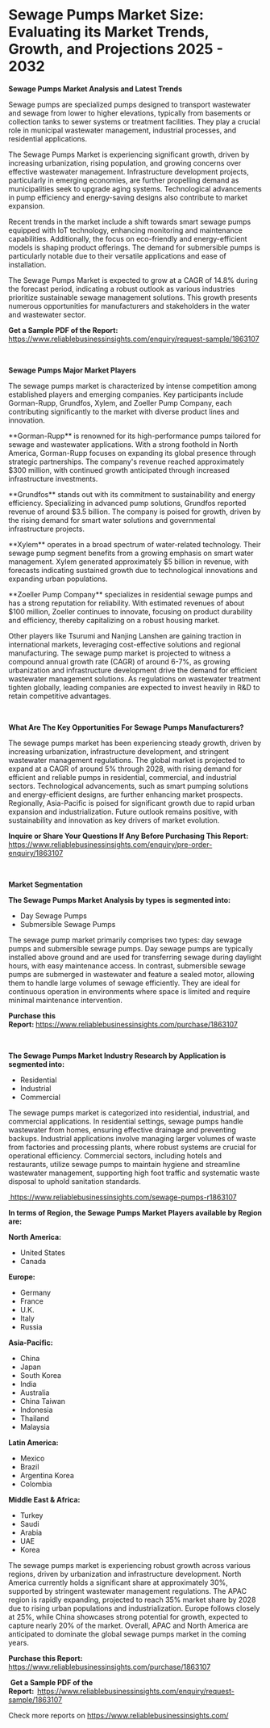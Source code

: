 <p><h1>Sewage Pumps Market Size: Evaluating its Market Trends, Growth, and Projections 2025 - 2032</h1></p><p><strong>Sewage Pumps Market Analysis and Latest Trends</strong></p>
<p><p>Sewage pumps are specialized pumps designed to transport wastewater and sewage from lower to higher elevations, typically from basements or collection tanks to sewer systems or treatment facilities. They play a crucial role in municipal wastewater management, industrial processes, and residential applications.</p><p>The Sewage Pumps Market is experiencing significant growth, driven by increasing urbanization, rising population, and growing concerns over effective wastewater management. Infrastructure development projects, particularly in emerging economies, are further propelling demand as municipalities seek to upgrade aging systems. Technological advancements in pump efficiency and energy-saving designs also contribute to market expansion.</p><p>Recent trends in the market include a shift towards smart sewage pumps equipped with IoT technology, enhancing monitoring and maintenance capabilities. Additionally, the focus on eco-friendly and energy-efficient models is shaping product offerings. The demand for submersible pumps is particularly notable due to their versatile applications and ease of installation. </p><p>The Sewage Pumps Market is expected to grow at a CAGR of 14.8% during the forecast period, indicating a robust outlook as various industries prioritize sustainable sewage management solutions. This growth presents numerous opportunities for manufacturers and stakeholders in the water and wastewater sector.</p></p>
<p><strong>Get a Sample PDF of the Report:&nbsp;</strong> <a href="https://www.reliablebusinessinsights.com/enquiry/request-sample/1863107?utm_campaign=2735&utm_medium=2&utm_source=Github&utm_content=ia&utm_term=10042025&utm_id=sewage-pumps">https://www.reliablebusinessinsights.com/enquiry/request-sample/1863107</a></p>
<p>&nbsp;</p>
<p><strong>Sewage Pumps Major Market Players</strong></p>
<p><p>The sewage pumps market is characterized by intense competition among established players and emerging companies. Key participants include Gorman-Rupp, Grundfos, Xylem, and Zoeller Pump Company, each contributing significantly to the market with diverse product lines and innovation.</p><p>**Gorman-Rupp** is renowned for its high-performance pumps tailored for sewage and wastewater applications. With a strong foothold in North America, Gorman-Rupp focuses on expanding its global presence through strategic partnerships. The company's revenue reached approximately $300 million, with continued growth anticipated through increased infrastructure investments.</p><p>**Grundfos** stands out with its commitment to sustainability and energy efficiency. Specializing in advanced pump solutions, Grundfos reported revenue of around $3.5 billion. The company is poised for growth, driven by the rising demand for smart water solutions and governmental infrastructure projects.</p><p>**Xylem** operates in a broad spectrum of water-related technology. Their sewage pump segment benefits from a growing emphasis on smart water management. Xylem generated approximately $5 billion in revenue, with forecasts indicating sustained growth due to technological innovations and expanding urban populations.</p><p>**Zoeller Pump Company** specializes in residential sewage pumps and has a strong reputation for reliability. With estimated revenues of about $100 million, Zoeller continues to innovate, focusing on product durability and efficiency, thereby capitalizing on a robust housing market.</p><p>Other players like Tsurumi and Nanjing Lanshen are gaining traction in international markets, leveraging cost-effective solutions and regional manufacturing. The sewage pump market is projected to witness a compound annual growth rate (CAGR) of around 6-7%, as growing urbanization and infrastructure development drive the demand for efficient wastewater management solutions. As regulations on wastewater treatment tighten globally, leading companies are expected to invest heavily in R&D to retain competitive advantages.</p></p>
<p>&nbsp;</p>
<p><strong>What Are The Key Opportunities For Sewage Pumps Manufacturers?</strong></p>
<p><p>The sewage pumps market has been experiencing steady growth, driven by increasing urbanization, infrastructure development, and stringent wastewater management regulations. The global market is projected to expand at a CAGR of around 5% through 2028, with rising demand for efficient and reliable pumps in residential, commercial, and industrial sectors. Technological advancements, such as smart pumping solutions and energy-efficient designs, are further enhancing market prospects. Regionally, Asia-Pacific is poised for significant growth due to rapid urban expansion and industrialization. Future outlook remains positive, with sustainability and innovation as key drivers of market evolution.</p></p>
<p><strong>Inquire or Share Your Questions If Any Before Purchasing This Report:</strong> <a href="https://www.reliablebusinessinsights.com/enquiry/pre-order-enquiry/1863107?utm_campaign=2735&utm_medium=2&utm_source=Github&utm_content=ia&utm_term=10042025&utm_id=sewage-pumps">https://www.reliablebusinessinsights.com/enquiry/pre-order-enquiry/1863107</a></p>
<p>&nbsp;</p>
<p><strong>Market Segmentation</strong></p>
<p><strong>The Sewage Pumps Market Analysis by types is segmented into:</strong></p>
<p><ul><li>Day Sewage Pumps</li><li>Submersible Sewage Pumps</li></ul></p>
<p><p>The sewage pump market primarily comprises two types: day sewage pumps and submersible sewage pumps. Day sewage pumps are typically installed above ground and are used for transferring sewage during daylight hours, with easy maintenance access. In contrast, submersible sewage pumps are submerged in wastewater and feature a sealed motor, allowing them to handle large volumes of sewage efficiently. They are ideal for continuous operation in environments where space is limited and require minimal maintenance intervention.</p></p>
<p><strong>Purchase this Report:&nbsp;</strong><a href="https://www.reliablebusinessinsights.com/purchase/1863107?utm_campaign=2735&utm_medium=2&utm_source=Github&utm_content=ia&utm_term=10042025&utm_id=sewage-pumps">https://www.reliablebusinessinsights.com/purchase/1863107</a></p>
<p>&nbsp;</p>
<p><strong>The Sewage Pumps Market Industry Research by Application is segmented into:</strong></p>
<p><ul><li>Residential</li><li>Industrial</li><li>Commercial</li></ul></p>
<p><p>The sewage pumps market is categorized into residential, industrial, and commercial applications. In residential settings, sewage pumps handle wastewater from homes, ensuring effective drainage and preventing backups. Industrial applications involve managing larger volumes of waste from factories and processing plants, where robust systems are crucial for operational efficiency. Commercial sectors, including hotels and restaurants, utilize sewage pumps to maintain hygiene and streamline wastewater management, supporting high foot traffic and systematic waste disposal to uphold sanitation standards.</p></p>
<p><a href="https://www.reliablebusinessinsights.com/sewage-pumps-r1863107?utm_campaign=2735&utm_medium=2&utm_source=Github&utm_content=ia&utm_term=10042025&utm_id=sewage-pumps">&nbsp;https://www.reliablebusinessinsights.com/sewage-pumps-r1863107</a></p>
<p><strong>In terms of Region, the Sewage Pumps Market Players available by Region are:</strong></p>
<p>
    <p> <strong> North America: </strong>
        <ul>
            <li>United States</li>
            <li>Canada</li>
        </ul>
        </p> 
    <p> <strong> Europe: </strong>
        <ul>
            <li>Germany</li>
            <li>France</li>
            <li>U.K.</li>
            <li>Italy</li>
            <li>Russia</li>
        </ul>
        </p> 
    <p> <strong> Asia-Pacific: </strong>
        <ul>
            <li>China</li>
            <li>Japan</li>
            <li>South Korea</li>
            <li>India</li>
            <li>Australia</li>
            <li>China Taiwan</li>
            <li>Indonesia</li>
            <li>Thailand</li>
            <li>Malaysia</li>
        </ul>
        </p> 
    <p> <strong> Latin America: </strong>
        <ul>
            <li>Mexico</li>
            <li>Brazil</li>
            <li>Argentina Korea</li>
            <li>Colombia</li>
        </ul>
        </p> 
    <p> <strong> Middle East & Africa: </strong>
        <ul>
            <li>Turkey</li>
            <li>Saudi</li>
            <li>Arabia</li>
            <li>UAE</li>
            <li>Korea</li>
        </ul>
    </p>
    </p>
<p><p>The sewage pumps market is experiencing robust growth across various regions, driven by urbanization and infrastructure development. North America currently holds a significant share at approximately 30%, supported by stringent wastewater management regulations. The APAC region is rapidly expanding, projected to reach 35% market share by 2028 due to rising urban populations and industrialization. Europe follows closely at 25%, while China showcases strong potential for growth, expected to capture nearly 20% of the market. Overall, APAC and North America are anticipated to dominate the global sewage pumps market in the coming years.</p></p>
<p><strong>Purchase this Report: </strong><a href="https://www.reliablebusinessinsights.com/purchase/1863107?utm_campaign=2735&utm_medium=2&utm_source=Github&utm_content=ia&utm_term=10042025&utm_id=sewage-pumps">https://www.reliablebusinessinsights.com/purchase/1863107</a></p>
<p>&nbsp;<strong>Get a Sample PDF of the Report:&nbsp;&nbsp;</strong><a href="https://www.reliablebusinessinsights.com/enquiry/request-sample/1863107?utm_campaign=2735&utm_medium=2&utm_source=Github&utm_content=ia&utm_term=10042025&utm_id=sewage-pumps">https://www.reliablebusinessinsights.com/enquiry/request-sample/1863107</a></p>
<p><strong></strong></p>
<p>Check more reports on <a href="https://www.reliablebusinessinsights.com/?utm_campaign=2735&utm_medium=2&utm_source=Github&utm_content=ia&utm_term=10042025&utm_id=sewage-pumps">https://www.reliablebusinessinsights.com/</a></p>